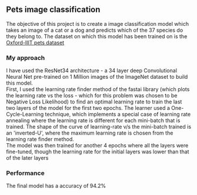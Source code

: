 ## Pets image classification  
The objective of this project is to create a image classification model which takes an image of a cat or a dog and predicts which of the 37 species do they belong to.
The dataset on which this model has been trained on is the [Oxford-IIIT pets dataset](https://www.robots.ox.ac.uk/~vgg/data/pets/)

### My approach  
I have used the ResNet34 architecture - a 34 layer deep Convolutional Neural Net pre-trained on 1 Million images of the ImageNet dataset to build this model.  
First, I used the learning rate finder method of the fastai library (which plots the learning rate vs the loss - which for this problem was chosen to be Negative Loss Likelihood) to find an optimal learning rate to train the last two layers of the model for the first two epochs.   The learner used a One-Cycle-Learning technique, which implements a special case of learning rate annealing where the learning rate is different for each mini-batch that is trained. The shape of the curve of learning-rate v/s the mini-batch trained is an 'inverted-U', where the maximum learning rate is chosen from the learning rate finder method.  
The model was then trained for another 4 epochs where all the layers were fine-tuned, though the learning rate for the initial layers was lower than that of the later layers  

### Performance  
The final model has a accuracy of 94.2%
